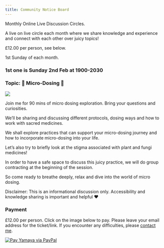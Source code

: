 ```yaml
---
title: Community Notice Board
---
```


Monthly Online Live Discussion Circles.

A live on live circle each month where we share knowledge and experience and connect with each other over juicy topics!

£12.00 per person, see below.

1st Sunday of each month.

<!-- more -->

### 1st one is Sunday 2nd Feb at 1900-2030

### Topic: 🍄 Micro-Dosing 🍄

![](</img/social media micro dose.jpeg>)

Join me for 90 mins of micro dosing exploration. Bring your questions and curiosities.

We’ll be sharing and discussing different protocols, dosing ways and how to work with sacred medicines.

We shall explore practices that can support your micro-dosing journey and   how to incorporate micro-dosing into your life.

Let’s also try to briefly look at the stigma associated with plant and fungi medicines!

In order to have a safe space to discuss this juicy practice, we will do group contracting at the beginning of the session.

So come ready to breathe deeply, relax and dive into the world of micro dosing.

Disclaimer: This is an informational discussion only. Accessibility and knowledge sharing is important and helpful ❤️

### Payment

£12.00 per person. Click on the image below to pay. Please leave your email address for the ticket/link. If you encounter any difficulties, please [contact me](/contact/).

[![Pay Yamaya via PayPal](/img/paypal/qr-paypal.me-emfoster83.png)](https://paypal.me/emfoster83)

